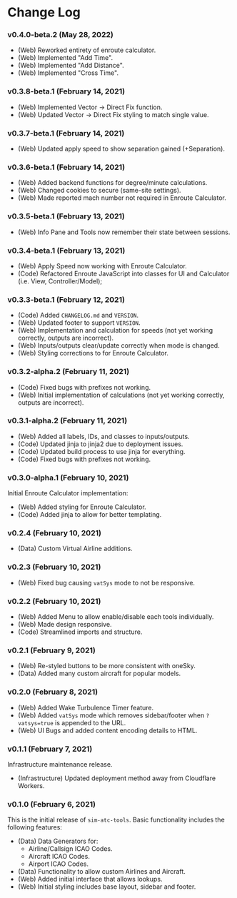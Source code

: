 # Change Log

### v0.4.0-beta.2 (May 28, 2022)

 - (Web) Reworked entirety of enroute calculator.
 - (Web) Implemented "Add Time".
 - (Web) Implemented "Add Distance".
 - (Web) Implemented "Cross Time".

### v0.3.8-beta.1 (February 14, 2021)

 - (Web) Implemented Vector -> Direct Fix function.
 - (Web) Updated Vector -> Direct Fix styling to match single value.

### v0.3.7-beta.1 (February 14, 2021)

 - (Web) Updated apply speed to show separation gained (+Separation).

### v0.3.6-beta.1 (February 14, 2021)

 - (Web) Added backend functions for degree/minute calculations.
 - (Web) Changed cookies to secure (same-site settings).
 - (Web) Made reported mach number not required in Enroute Calculator.

### v0.3.5-beta.1 (February 13, 2021)

 - (Web) Info Pane and Tools now remember their state between sessions.

### v0.3.4-beta.1 (February 13, 2021)

 - (Web) Apply Speed now working with Enroute Calculator.
 - (Code) Refactored Enroute JavaScript into classes for UI
   and Calculator (i.e. View, Controller/Model);
   
### v0.3.3-beta.1 (February 12, 2021)

 - (Code) Added `CHANGELOG.md` and `VERSION`.
 - (Web) Updated footer to support `VERSION`.
 - (Web) Implementation and calculation for speeds (not yet working 
   correctly, outputs are incorrect).
 - (Web) Inputs/outputs clear/update correctly when mode is changed.
 - (Web) Styling corrections to for Enroute Calculator.

### v0.3.2-alpha.2 (February 11, 2021)

 - (Code) Fixed bugs with prefixes not working.
 - (Web) Initial implementation of calculations (not yet working 
   correctly, outputs are incorrect).

### v0.3.1-alpha.2 (February 11, 2021)

 - (Web) Added all labels, IDs, and classes to inputs/outputs.
 - (Code) Updated jinja to jinja2 due to deployment issues.
 - (Code) Updated build process to use jinja for everything.
 - (Code) Fixed bugs with prefixes not working.

### v0.3.0-alpha.1 (February 10, 2021)

Initial Enroute Calculator implementation:
 - (Web) Added styling for Enroute Calculator.
 - (Code) Added jinja to allow for better templating.

### v0.2.4 (February 10, 2021)

 - (Data) Custom Virtual Airline additions.

### v0.2.3 (February 10, 2021)

 - (Web) Fixed bug causing `vatSys` mode to not be responsive.

### v0.2.2 (February 10, 2021)

 - (Web) Added Menu to allow enable/disable each tools individually.
 - (Web) Made design responsive.
 - (Code) Streamlined imports and structure.

### v0.2.1 (February 9, 2021)

 - (Web) Re-styled buttons to be more consistent with oneSky.
 - (Data) Added many custom aircraft for popular models.

### v0.2.0 (February 8, 2021)

 - (Web) Added Wake Turbulence Timer feature.
 - (Web) Added `vatSys` mode which removes sidebar/footer 
   when `?vatsys=true` is appended to the URL.
 - (Web) UI Bugs and added content encoding details to HTML.  


### v0.1.1 (February 7, 2021)

Infrastructure maintenance release.
 - (Infrastructure) Updated deployment method away from Cloudflare Workers.

### v0.1.0 (February 6, 2021)

This is the initial release of `sim-atc-tools`. Basic functionality
includes the following features:
 - (Data) Data Generators for:
    - Airline/Callsign ICAO Codes.
    - Aircraft ICAO Codes.
    - Airport ICAO Codes.
 - (Data) Functionality to allow custom Airlines and Aircraft.
 - (Web) Added initial interface that allows lookups.
 - (Web) Initial styling includes base layout, sidebar and footer.